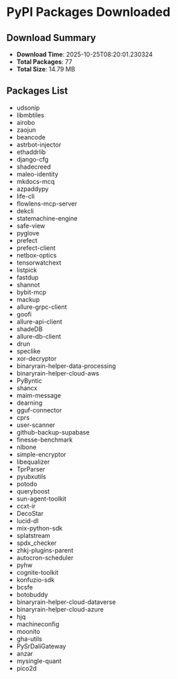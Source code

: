 # PyPI Packages Downloaded

## Download Summary
- **Download Time**: 2025-10-25T08:20:01.230324
- **Total Packages**: 77
- **Total Size**: 14.79 MB

## Packages List
- udsonip
- libmbtiles
- airobo
- zaojun
- beancode
- astrbot-injector
- ethaddrlib
- django-cfg
- shadecreed
- maleo-identity
- mkdocs-mcq
- azpaddypy
- life-cli
- flowlens-mcp-server
- dekcli
- statemachine-engine
- safe-view
- pyglove
- prefect
- prefect-client
- netbox-optics
- tensorwatchext
- listpick
- fastdup
- shannot
- bybit-mcp
- mackup
- allure-grpc-client
- goofi
- allure-api-client
- shadeDB
- allure-db-client
- drun
- speclike
- xor-decryptor
- binaryrain-helper-data-processing
- binaryrain-helper-cloud-aws
- PyByntic
- shancx
- maim-message
- dearning
- gguf-connector
- cprs
- user-scanner
- github-backup-supabase
- finesse-benchmark
- nlbone
- simple-encryptor
- libequalizer
- TprParser
- pyubxutils
- potodo
- queryboost
- sun-agent-toolkit
- ccxt-ir
- DecoStar
- lucid-dl
- mix-python-sdk
- splatstream
- spdx_checker
- zhkj-plugins-parent
- autocron-scheduler
- pyhw
- cognite-toolkit
- konfuzio-sdk
- bcsfe
- botobuddy
- binaryrain-helper-cloud-dataverse
- binaryrain-helper-cloud-azure
- hjq
- machineconfig
- moonito
- gha-utils
- PySrDaliGateway
- anzar
- mysingle-quant
- pico2d
